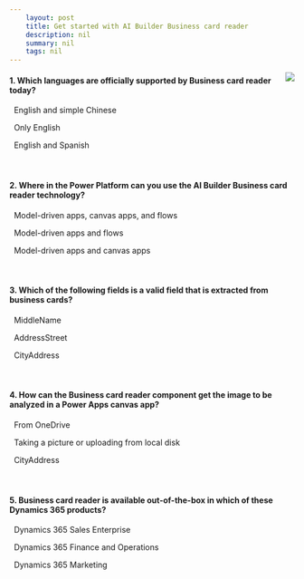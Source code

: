 ```yaml
---
    layout: post
    title: Get started with AI Builder Business card reader  
    description: nil
    summary: nil
    tags: nil
---
```



 <a target="_blank" href="https://docs.microsoft.com/en-us/learn/modules/get-started-with-ai-business-card-reader/5-check/"><i class="fas fa-external-link-alt"></i> </a>
 <img align="right" src="https://docs.microsoft.com/en-us/learn/achievements/get-started-with-business-card-reader.svg">
####  1. Which languages are officially supported by Business card reader today?


<i class='far fa-square'></i> &nbsp;&nbsp;English and simple Chinese

<i class='fas fa-check-square' style='color: Dodgerblue;'></i> &nbsp;&nbsp;Only English

<i class='far fa-square'></i> &nbsp;&nbsp;English and Spanish
<br />
<br />
<br />

####  2. Where in the Power Platform can you use the AI Builder Business card reader technology?


<i class='fas fa-check-square' style='color: Dodgerblue;'></i> &nbsp;&nbsp;Model-driven apps, canvas apps, and flows

<i class='far fa-square'></i> &nbsp;&nbsp;Model-driven apps and flows

<i class='far fa-square'></i> &nbsp;&nbsp;Model-driven apps and canvas apps
<br />
<br />
<br />

####  3. Which of the following fields is a valid field that is extracted from business cards?


<i class='far fa-square'></i> &nbsp;&nbsp;MiddleName

<i class='fas fa-check-square' style='color: Dodgerblue;'></i> &nbsp;&nbsp;AddressStreet

<i class='far fa-square'></i> &nbsp;&nbsp;CityAddress
<br />
<br />
<br />

####  4. How can the Business card reader component get the image to be analyzed in a Power Apps canvas app?


<i class='far fa-square'></i> &nbsp;&nbsp;From OneDrive

<i class='fas fa-check-square' style='color: Dodgerblue;'></i> &nbsp;&nbsp;Taking a picture or uploading from local disk

<i class='far fa-square'></i> &nbsp;&nbsp;CityAddress
<br />
<br />
<br />

####  5. Business card reader is available out-of-the-box in which of these Dynamics 365 products?


<i class='fas fa-check-square' style='color: Dodgerblue;'></i> &nbsp;&nbsp;Dynamics 365 Sales Enterprise

<i class='far fa-square'></i> &nbsp;&nbsp;Dynamics 365 Finance and Operations

<i class='far fa-square'></i> &nbsp;&nbsp;Dynamics 365 Marketing
<br />
<br />
<br />
